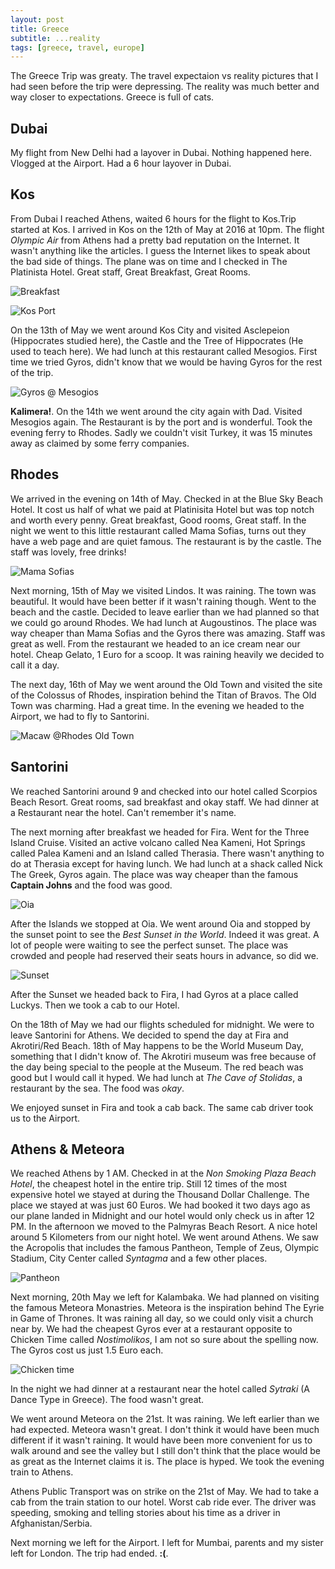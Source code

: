 ```yaml
---
layout: post
title: Greece
subtitle: ...reality
tags: [greece, travel, europe]
---
```


The Greece Trip was greaty. The travel expectaion vs reality pictures that I had seen before the trip were depressing.
The reality was much better and way closer to expectations. Greece is full of cats.

## Dubai

My flight from New Delhi had a layover in Dubai. Nothing happened here. Vlogged at the Airport. Had a 6 hour layover in Dubai.

## Kos

From Dubai I reached Athens, waited 6 hours for the flight to Kos.Trip started at Kos. I arrived in Kos on the 12th of May at 2016 at 10pm. The flight *Olympic Air* from Athens had a pretty bad reputation on the Internet. It wasn't anything like the articles. I guess the Internet
likes to speak about the bad side of things. The plane was on time and I checked in  The Platinista Hotel. Great staff, Great Breakfast, Great Rooms.

![Breakfast](/img/blog/breakfast.jpg)

![Kos Port](/img/blog/kos.jpg)

On the 13th of May we went around Kos City and visited Asclepeion (Hippocrates studied here), the Castle and the Tree of Hippocrates (He used to teach here). We had lunch at this restaurant called Mesogios. First time we tried Gyros, didn't know that we would be having Gyros for the rest of the trip.

![Gyros @ Mesogios](/img/blog/mesogios.jpg)

**Kalimera!**. On the 14th we went around the city again with Dad. Visited Mesogios again. The Restaurant is by the port and is wonderful. Took the evening ferry to Rhodes. Sadly we couldn't visit Turkey, it was 15 minutes away as claimed by some ferry companies.

## Rhodes

We arrived in the evening on 14th of May. Checked in at the Blue Sky Beach Hotel. It cost us half of what we paid at Platinisita Hotel but was top notch and worth every penny. Great breakfast, Good rooms, Great staff. In the night we went to this little restaurant called Mama Sofias, turns out they have a web page and are quiet famous. The restaurant is by the castle. The staff was lovely, free drinks!

![Mama Sofias](/img/blog/sofias.jpg)

Next morning, 15th of May we visited Lindos. It was raining. The town was beautiful. It would have been better if it wasn't raining though. Went to the beach and the castle. Decided to leave earlier than we had planned so that we could go around Rhodes. We had lunch at Augoustinos. The place was way cheaper than Mama Sofias and the Gyros there was amazing. Staff was great as well. From the restaurant we headed to an ice cream near our hotel. Cheap Gelato, 1 Euro for a scoop. It was raining heavily we decided to call it a day.

The next day, 16th of May we went around the Old Town and visited the site of the Colossus of Rhodes, inspiration behind the Titan of Bravos. The Old Town was charming. Had a great time. In the evening we headed to the Airport, we had to fly to Santorini.

![Macaw @Rhodes Old Town](/img/blog/macaw.jpg)

## Santorini

We reached Santorini around 9 and checked into our hotel called Scorpios Beach Resort. Great rooms, sad breakfast and okay staff. We had dinner at a Restaurant near the hotel. Can't remember it's name.

The next morning after breakfast we headed for Fira. Went for the Three Island Cruise. Visited an active volcano called Nea Kameni, Hot Springs called Palea Kameni and an Island called Therasia. There wasn't anything to do at Therasia except for having lunch. We had lunch
at a shack called Nick The Greek, Gyros again. The place was way cheaper than the famous **Captain Johns** and the food was good.

![Oia](/img/blog/oia.jpg)

After the Islands we stopped at Oia. We went around Oia and stopped by the sunset point to see the *Best Sunset in the World*. Indeed it was great. A lot of people were waiting to see the perfect sunset. The place was crowded and people had reserved their seats  hours in advance, so did we.

![Sunset](/img/blog/sunset.jpg)

After the Sunset we headed back to Fira, I had Gyros at a place called Luckys. Then we took a cab to our Hotel.

On the 18th of May we had our flights scheduled for midnight. We were to leave Santorini for Athens. We decided to spend the day at Fira and Akrotiri/Red Beach. 18th of May happens to be the World Museum Day, something that I didn't know of. The Akrotiri museum was free because of the day being special to the people at the Museum. The red beach was good but I would call it hyped. We had lunch at *The Cave of Stolidas*, a restaurant by the  sea. The food was *okay*.

We enjoyed sunset in Fira and took a cab back. The same cab driver took us to the Airport.

## Athens & Meteora

We reached Athens by 1 AM. Checked in at the *Non Smoking Plaza Beach Hotel*, the cheapest hotel in the entire trip. Still 12 times of the most expensive hotel we stayed at during the Thousand Dollar Challenge. The place we stayed at was just 60 Euros. We had booked it two days ago as our plane landed in Midnight and our hotel would only check us in after 12 PM. In the afternoon we moved to the Palmyras Beach Resort. A nice hotel around 5 Kilometers from our night hotel. We went around Athens. We saw the Acropolis that includes the famous Pantheon, Temple of Zeus, Olympic Stadium, City Center called *Syntagma* and a few other places.

![Pantheon](/img/blog/pantheon.jpg)

Next morning, 20th May we left for Kalambaka. We had planned on visiting the famous Meteora Monastries. Meteora is the inspiration behind The Eyrie in Game of Thrones. It was raining all day, so we could only visit a church near by. We had the cheapest Gyros ever at a restaurant
opposite to Chicken Time called *Nostimolikos*, I am not so sure about the spelling now. The Gyros cost us just 1.5 Euro each.

![Chicken time](/img/blog/chicken-time.jpg)

In the night we had dinner at a restaurant near the hotel called *Sytraki* (A Dance Type in Greece). The food wasn't great.

We went around Meteora on the 21st. It was raining. We left earlier than we had expected. Meteora wasn't great. I don't think it would have been much different if it wasn't raining. It would have been more convenient for us to walk around and see the valley but I still don't think that the place would be as great as the Internet claims it is. The place is hyped. We took the evening train to Athens.

Athens Public Transport was on strike on the 21st of May. We had to take a cab from the train station to our hotel. Worst cab ride ever. The driver was speeding, smoking and telling stories about his time as a driver in Afghanistan/Serbia.

Next morning we left for the Airport. I left for Mumbai, parents and my sister left for London. The trip had ended. **:(**.








